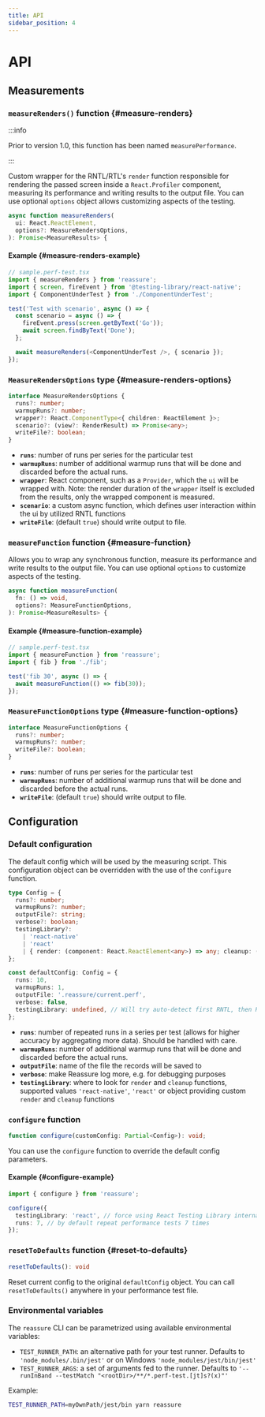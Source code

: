 ```yaml
---
title: API
sidebar_position: 4
---
```


# API

## Measurements

### `measureRenders()` function {#measure-renders}

:::info

Prior to version 1.0, this function has been named `measurePerformance`.

:::

Custom wrapper for the RNTL/RTL's `render` function responsible for rendering the passed screen inside a `React.Profiler` component,
measuring its performance and writing results to the output file. You can use optional `options` object allows customizing aspects
of the testing.

```ts
async function measureRenders(
  ui: React.ReactElement,
  options?: MeasureRendersOptions,
): Promise<MeasureResults> {
```

#### Example {#measure-renders-example}

```ts
// sample.perf-test.tsx
import { measureRenders } from 'reassure';
import { screen, fireEvent } from '@testing-library/react-native';
import { ComponentUnderTest } from './ComponentUnderTest';

test('Test with scenario', async () => {
  const scenario = async () => {
    fireEvent.press(screen.getByText('Go'));
    await screen.findByText('Done');
  };

  await measureRenders(<ComponentUnderTest />, { scenario });
});
```

### `MeasureRendersOptions` type {#measure-renders-options}

```ts
interface MeasureRendersOptions {
  runs?: number;
  warmupRuns?: number;
  wrapper?: React.ComponentType<{ children: ReactElement }>;
  scenario?: (view?: RenderResult) => Promise<any>;
  writeFile?: boolean;
}
```

- **`runs`**: number of runs per series for the particular test
- **`warmupRuns`**: number of additional warmup runs that will be done and discarded before the actual runs.
- **`wrapper`**: React component, such as a `Provider`, which the `ui` will be wrapped with. Note: the render duration of the `wrapper` itself is excluded from the results, only the wrapped component is measured.
- **`scenario`**: a custom async function, which defines user interaction within the ui by utilized RNTL functions
- **`writeFile`**: (default `true`) should write output to file.

### `measureFunction` function {#measure-function}

Allows you to wrap any synchronous function, measure its performance and write results to the output file. You can use optional `options` to customize aspects of the testing.

```ts
async function measureFunction(
  fn: () => void,
  options?: MeasureFunctionOptions,
): Promise<MeasureResults> {
```

#### Example {#measure-function-example}

```ts
// sample.perf-test.tsx
import { measureFunction } from 'reassure';
import { fib } from './fib';

test('fib 30', async () => {
  await measureFunction(() => fib(30));
});
```

### `MeasureFunctionOptions` type {#measure-function-options}

```ts
interface MeasureFunctionOptions {
  runs?: number;
  warmupRuns?: number;
  writeFile?: boolean;
}
```

- **`runs`**: number of runs per series for the particular test
- **`warmupRuns`**: number of additional warmup runs that will be done and discarded before the actual runs.
- **`writeFile`**: (default `true`) should write output to file.

## Configuration

### Default configuration

The default config which will be used by the measuring script. This configuration object can be overridden with the use
of the `configure` function.

```ts
type Config = {
  runs?: number;
  warmupRuns?: number;
  outputFile?: string;
  verbose?: boolean;
  testingLibrary?:
    | 'react-native'
    | 'react'
    | { render: (component: React.ReactElement<any>) => any; cleanup: () => any };
};
```

```ts
const defaultConfig: Config = {
  runs: 10,
  warmupRuns: 1,
  outputFile: '.reassure/current.perf',
  verbose: false,
  testingLibrary: undefined, // Will try auto-detect first RNTL, then RTL
};
```

- **`runs`**: number of repeated runs in a series per test (allows for higher accuracy by aggregating more data). Should be handled with care.
- **`warmupRuns`**: number of additional warmup runs that will be done and discarded before the actual runs.
- **`outputFile`**: name of the file the records will be saved to
- **`verbose`**: make Reassure log more, e.g. for debugging purposes
- **`testingLibrary`**: where to look for `render` and `cleanup` functions, supported values `'react-native'`, `'react'` or object providing custom `render` and `cleanup` functions

### `configure` function

```ts
function configure(customConfig: Partial<Config>): void;
```

You can use the `configure` function to override the default config parameters.

#### Example {#configure-example}

```ts
import { configure } from 'reassure';

configure({
  testingLibrary: 'react', // force using React Testing Library internally by Reassure to render and cleanup
  runs: 7, // by default repeat performance tests 7 times
});
```

### `resetToDefaults` function {#reset-to-defaults}

```ts
resetToDefaults(): void
```

Reset current config to the original `defaultConfig` object. You can call `resetToDefaults()` anywhere in your performance test file.

### Environmental variables

The `reassure` CLI can be parametrized using available environmental variables:

- `TEST_RUNNER_PATH`: an alternative path for your test runner. Defaults to `'node_modules/.bin/jest'` or on Windows `'node_modules/jest/bin/jest'`
- `TEST_RUNNER_ARGS`: a set of arguments fed to the runner. Defaults to `'--runInBand --testMatch "<rootDir>/**/*.perf-test.[jt]s?(x)"'`

Example:

```sh
TEST_RUNNER_PATH=myOwnPath/jest/bin yarn reassure
```
